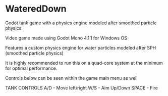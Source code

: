 # WateredDown
Godot tank game with a physics engine modeled after smoothed particle physics.

Video game made using Godot Mono 4.1.1 for Windows OS

Features a custom physics engine for water particles modeled after SPH (smoothed particle physics)

It is highly recommended to run this on a quad-core system at the minimum for optimal performance.

Controls below can be seen within the game main menu as well

TANK CONTROLS
A/D - Move left/right
W/S - Aim Up/Down
SPACE - Fire

